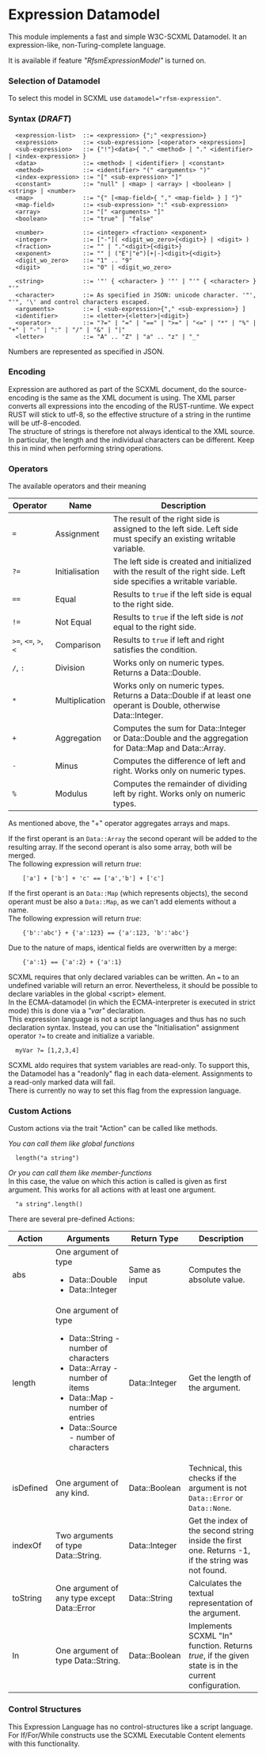 # Expression Datamodel

This module implements a fast and simple W3C-SCXML Datamodel.
It an expression-like, non-Turing-complete language. 

It is available if feature _"RfsmExpressionModel"_ is turned on.

### Selection of Datamodel

To select this model in SCXML use `datamodel="rfsm-expression"`. 

### Syntax (_DRAFT_)

```
  <expression-list>  ::= <expression> {";" <expression>}
  <expression>       ::= <sub-expression> [<operator> <expression>]
  <sub-expression>   ::= {"!"}<data>{ "." <method> | "." <identifier> | <index-expression> }
  <data>             ::= <method> | <identifier> | <constant>
  <method>           ::= <identifier> "(" <arguments> ")"
  <index-expression> ::= "[" <sub-expression> "]"
  <constant>         ::= "null" | <map> | <array> | <boolean> | <string> | <number>
  <map>              ::= "{" [<map-field>{ "," <map-field> } ] "}"
  <map-field>        ::= <sub-expression> ":" <sub-expression>
  <array>            ::= "[" <arguments> "]"
  <boolean>          ::= "true" | "false"
  
  <number>           ::= <integer> <fraction> <exponent>
  <integer>          ::= ["-"]( <digit_wo_zero>{<digit>} | <digit> ) 
  <fraction>         ::= "" | "."<digit>{<digit>}
  <exponent>         ::= "" | ("E"|"e")[+|-]<digit>{<digit>}
  <digit_wo_zero>    ::= "1" .. "9"  
  <digit>            ::= "0" | <digit_wo_zero>  

  <string>           ::= '"' { <character> } '"' | "'" { <character> } "'"
  <character>        ::= As specified in JSON: unicode character. '"', "'", '\' and control characters escaped. 
  <arguments>        ::= [ <sub-expression>{"," <sub-expression>} ]
  <identifier>       ::= <letter>{<letter>|<digit>}
  <operator>         ::= "?=" | "=" | "==" | ">=" | "<=" | "*" | "%" | "+" | "-" | ":" | "/" | "&" | "|"
  <letter>           ::= "A" .. "Z" | "a" .. "z" | "_"  
```

Numbers are represented as specified in JSON.

### Encoding

Expression are authored as part of the SCXML document, do the source-encoding is the same as the XML document is using.
The XML parser converts all expressions into the encoding of the RUST-runtime. We expect RUST will stick to utf-8,
so the effective structure of a string in the runtime will be utf-8-encoded.<br/>
The structure of strings is therefore not always identical to the XML source. 
In particular, the length and the individual characters can be different. 
Keep this in mind when performing string operations.   

### Operators

The available operators and their meaning

| Operator             | Name           | Description                                                                                                          |
|----------------------|----------------|----------------------------------------------------------------------------------------------------------------------|
| `=`                  | Assignment     | The result of the right side is assigned to the left side. Left side must specify an existing writable variable.     |
| `?=`                 | Initialisation | The left side is created and initialized with the result of the right side. Left side specifies a writable variable. |                                                 |
| `==`                 | Equal          | Results to `true` if the left side is equal to the right side.                                                       |
| `!=`                 | Not Equal      | Results to `true` if the left side is _not_ equal to the right side.                                                 |
| `>=`, `<=`, `>`, `<` | Comparison     | Results to `true` if left and right satisfies the condition.                                                         |
| `/`, `:`             | Division       | Works only on numeric types. Returns a Data::Double.                                                                 |
| `*`                  | Multiplication | Works only on numeric types. Returns a Data::Double if at least one operant is Double, otherwise Data::Integer.      |
| `+`                  | Aggregation    | Computes the sum for Data::Integer or Data::Double and the aggregation for Data::Map and Data::Array.                |
| `-`                  | Minus          | Computes the difference of left and right. Works only on numeric types.                                              |
| `%`                  | Modulus        | Computes the remainder of dividing left by right. Works only on numeric types.                                       |

As mentioned above, the "+" operator aggregates arrays and maps.

If the first operant is an `Data::Array` the second operant will be added to the resulting array. 
If the second operant is also some array, both will be merged. <br/>
The following expression will return _true_:
```
    ['a'] + ['b'] + 'c' == ['a','b'] + ['c']
```

If the first operant is an `Data::Map` (which represents objects),
the second operant must be also a `Data::Map`, as we can't add elements without a name.<br/>
The following expression will return _true_:
```
    {'b':'abc'} + {'a':123} == {'a':123, 'b':'abc'}
```
Due to the nature of maps, identical fields are overwritten by a merge:

```
    {'a':1} == {'a':2} + {'a':1}
```

SCXML requires that only declared variables can be written. An `=` to an undefined variable will return an error.
Nevertheless, it should  be possible to declare variables in the global &lt;script&gt; element.<br/>
In the ECMA-datamodel (in which the ECMA-interpreter is executed in strict mode) this is done via a _"var"_ declaration. <br/>
This expression language is not a script languages and thus has no such declaration syntax. Instead, you can use the "Initialisation" assignment operator `?=` 
to create and initialize a variable.<br/>

```
  myVar ?= [1,2,3,4]
```

SCXML aldo requires that system variables are read-only. To support this, the Datamodel has a "readonly" flag in each data-element. 
Assignments to a read-only marked data will fail. <br/>
There is currently no way to set this flag from the expression language. 


### Custom Actions

Custom actions via the trait "Action" can be called like methods.

_You can call them like global functions_

```
  length("a string")
```

_Or you can call them like member-functions_<br/>
In this case, the value on which this action is called is given as first argument.
This works for all actions with at least one argument.

```
  "a string".length()
```

There are several pre-defined Actions:

| Action    | Arguments                                                                                                                                                                                          | Return Type   | Description                                                                                         |
|-----------|----------------------------------------------------------------------------------------------------------------------------------------------------------------------------------------------------|---------------|-----------------------------------------------------------------------------------------------------|
| abs       | One argument of type <ul><li>Data::Double</li><li>Data::Integer</li></ul>                                                                                                                          | Same as input | Computes the absolute value.                                                                        |
| length    | One argument of type <ul><li>Data::String - number of characters</li><li>Data::Array - number of items</li><li>Data::Map - number of entries</li><li>Data::Source - number of characters</li></ul> | Data::Integer | Get the length of the argument.                                                                     |
| isDefined | One argument of any kind.                                                                                                                                                                          | Data::Boolean | Technical, this checks if the argument is not `Data::Error` or `Data::None`.                        |
| indexOf   | Two arguments of type Data::String.                                                                                                                                                                | Data::Integer | Get the index of the second string inside the first one. Returns -1, if the string was not found.   |
| toString  | One argument of any type except Data::Error                                                                                                                                                        | Data::String  | Calculates the textual representation of the argument.                                              |
| In        | One argument of type Data::String.                                                                                                                                                                 | Data::Boolean | Implements SCXML "In" function. Returns _true_, if the given state is in the current configuration. |

### Control Structures 

This Expression Language has no control-structures like a script language.<br/>
For If/For/While constructs use the SCXML Executable Content elements with this functionality.
